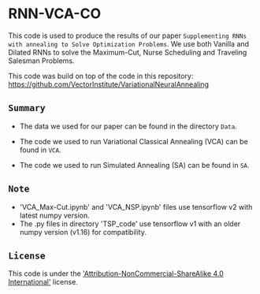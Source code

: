 # RNN-VCA-CO
This code is used to produce the results of our paper `Supplementing RNNs with annealing to Solve Optimization Problems`. We use both Vanilla and Dilated RNNs to solve the Maximum-Cut, Nurse Scheduling and Traveling Salesman Problems.

This code was build on top of the code in this repository: https://github.com/VectorInstitute/VariationalNeuralAnnealing

## `Summary`

- The data we used for our paper can be found in the directory `Data`.

- The code we used to run Variational Classical Annealing (VCA) can be found in `VCA`.

- The code we used to run Simulated Annealing (SA) can be found in `SA`.

## `Note`

- 'VCA_Max-Cut.ipynb' and 'VCA_NSP.ipynb' files use tensorflow v2 with latest numpy version.
- The .py files in directory 'TSP_code' use tensorflow v1 with an older numpy version (v1.16) for compatibility.

## `License`
This code is under the ['Attribution-NonCommercial-ShareAlike 4.0 International'](https://creativecommons.org/licenses/by-nc-sa/4.0/) license.
 
